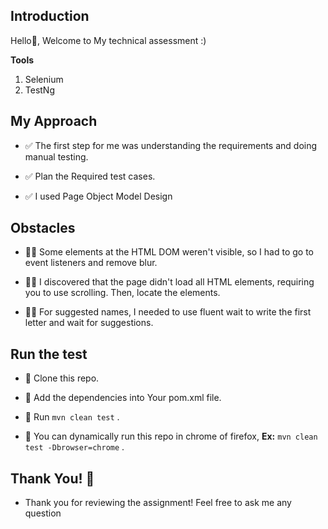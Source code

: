 ## Introduction
Hello👋, Welcome to My technical assessment :)

**Tools**
  1. Selenium
  2. TestNg

## My Approach

- ✅ The first step for me was understanding the requirements and doing manual testing.

- ✅ Plan the Required test cases.

- ✅ I used Page Object Model Design

  
## Obstacles

- 😮‍💨 Some elements at the HTML DOM weren't visible, so I had to go to event listeners and remove blur.

- 😮‍💨 I discovered that the page didn't load all HTML elements, requiring you to use scrolling. Then, locate the elements.
  
- 😮‍💨 For suggested names, I needed to use fluent wait to write the first letter and wait for suggestions.


  
## Run the test

- 💪 Clone this repo.

- 💪 Add the dependencies into Your pom.xml file.
  
- 💪 Run ```mvn clean test``` .

- 💪 You can dynamically run this repo in chrome of firefox, **Ex:** ```mvn clean test -Dbrowser=chrome```  .


## Thank You! 🥳
- Thank you for reviewing the assignment! Feel free to ask me any question





